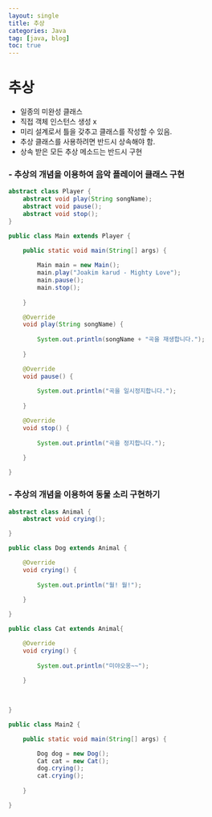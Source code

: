 ```yaml
---
layout: single
title: 추상
categories: Java
tag: [java, blog]
toc: true
---
```


# 추상
- 일종의 미완성 클래스
- 직접 객체 인스턴스 생성 x
- 미리 설계로서 틀을 갖추고 클래스를 작성할 수 있음.
- 추상 클래스를 사용하려면 반드시 상속해야 함.
- 상속 받은 모든 추상 메소드는 반드시 구현

### - 추상의 개념을 이용하여 음악 플레이어 클래스 구현

```java
abstract class Player {
	abstract void play(String songName);
	abstract void pause();
	abstract void stop();
}
```

```java
public class Main extends Player {

	public static void main(String[] args) {
		
		Main main = new Main();
		main.play("Joakim karud - Mighty Love");
		main.pause();
		main.stop();
		
	}

	@Override
	void play(String songName) {
		
		System.out.println(songName + "곡을 재생합니다.");
		
	}

	@Override
	void pause() {
		
		System.out.println("곡을 일시정지합니다.");
		
	}

	@Override
	void stop() {
		
		System.out.println("곡을 정지합니다.");
		
	}

}
```

### - 추상의 개념을 이용하여 동물 소리 구현하기

```java
abstract class Animal {
	abstract void crying();

}
```

```java
public class Dog extends Animal {

	@Override
	void crying() {
		
		System.out.println("월! 월!");
		
	}

}
```

```java
public class Cat extends Animal{

	@Override
	void crying() {
		
		System.out.println("미야오옹~~");
		
	}

	
	
}
```

```java
public class Main2 {

	public static void main(String[] args) {

		Dog dog = new Dog();
		Cat cat = new Cat();
		dog.crying();
		cat.crying();
		
	}

}
```
